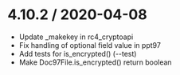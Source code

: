 
4.10.2 / 2020-04-08
===================

  * Update _makekey in rc4_cryptoapi
  * Fix handling of optional field value in ppt97
  * Add tests for is_encrypted() (--test)
  * Make Doc97File.is_encrypted() return boolean
